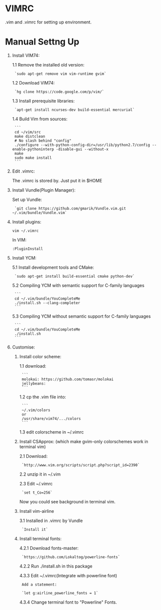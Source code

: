 # VIMRC

.vim and .vimrc for setting up environment.

# Manual Settng Up

1. Install VIM74:

    1.1 Remove the installed old version:

        `sudo apt-get remove vim vim-runtime gvim`

    1.2 Download VIM74:

        `hg clone https://code.google.com/p/vim/`

    1.3 Install prerequisite libraries:

        `apt-get install ncurses-dev build-essential mercurial`

    1.4 Build Vim from sources:

        ```
        cd ~/vim/src
        make distclean
        # No slash behind "config" 
        ./configure --with-python-config-dir=/usr/lib/python2.7/config --enable-pythoninterp -disable-gui --without-x
        make
        sudo make install
        ```

2. Edit .vimrc:

    The .vimrc is stored by. Just put it in $HOME

3. Install Vundle(Plugin Manager):

    Set up Vundle:

        `git clone https://github.com/gmarik/Vundle.vim.git ~/.vim/bundle/Vundle.vim`
    
4. Install plugins:

    `vim ~/.vimrc`

    In VIM:

    `:PluginInstall`
    

5. Install YCM:

    5.1 Install development tools and CMake: 

        `sudo apt-get install build-essential cmake python-dev`

    5.2 Compiling YCM with semantic support for C-family languages

        ```
        cd ~/.vim/bundle/YouCompleteMe
        ./install.sh --clang-completer
        ```

    5.3 Compiling YCM without semantic support for C-family languages

        ```
        cd ~/.vim/bundle/YouCompleteMe
        ./install.sh
        ```

6. Customise:

    1. Install color scheme:

        1.1 download:

            ```
            molokai: https://github.com/tomasr/molokai
            jellybeans:
            ```

        1.2 cp the .vim file into:

            ```
            ~/.vim/colors
            or
            /usr/share/vim74/.../colors
            ```

        1.3 edit colorscheme in ~/.vimrc

    2. Install CSApprox: (which make gvim-only colorschemes work in terminal vim)

        2.1 Download:

            `http://www.vim.org/scripts/script.php?script_id=2390`

        2.2 unzip it in ~/.vim

        2.3 Edit ~/.vimrc

            `set t_Co=256`

        Now you could see background in terminal vim.

    3. Install vim-airline

        3.1 Installed in .vimrc by Vundle

            `Install it`
    
    4. Install terminal fonts:

        4.2.1 Download fonts-master:

            `https://github.com/Lokaltog/powerline-fonts`

        4.2.2 Run ./install.sh in this package

        4.3.3 Edit ~/.vimrc(Integrate with powerline font)

            Add a statement:

            `let g:airline_powerline_fonts = 1`

        4.3.4 Change terminal font to "Powerline" Fonts.
